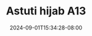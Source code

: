 --- 
title: "Astuti hijab A13"
description: "video   Astuti hijab A13 ig    "
date: 2024-09-01T15:34:28-08:00
file_code: "i9yb62c4noe8"
draft: false
cover: "fqjylo3dmboc6330.jpg"
tags: ["Astuti", "hijab", "bokep-indo", "bokep-viral", "bokep-ig"]
length: 120
fld_id: "1483923"
foldername: "Astuti hijab"
categories: ["Astuti hijab"]
views: 0
---